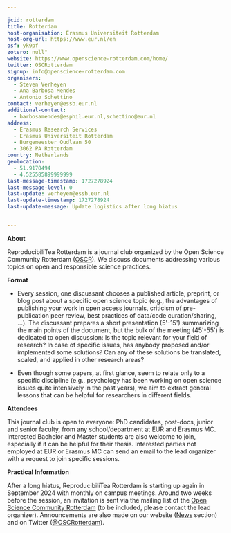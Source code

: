 ```yaml
---
    
jcid: rotterdam
title: Rotterdam
host-organisation: Erasmus Universiteit Rotterdam
host-org-url: https://www.eur.nl/en
osf: yk9pf
zotero: null"
website: https://www.openscience-rotterdam.com/home/
twitter: OSCRotterdam
signup: info@openscience-rotterdam.com
organisers:
  - Steven Verheyen
  - Ana Barbosa Mendes
  - Antonio Schettino
contact: verheyen@essb.eur.nl
additional-contact:
  - barbosamendes@esphil.eur.nl,schettino@eur.nl
address:
  - Erasmus Research Services
  - Erasmus Universiteit Rotterdam
  - Burgemeester Oudlaan 50
  - 3062 PA Rotterdam
country: Netherlands
geolocation:
  - 51.9170494
  - 4.525585899999999
last-message-timestamp: 1727278924
last-message-level: 0
last-update: verheyen@essb.eur.nl
last-update-timestamp: 1727278924
last-update-message: Update logistics after long hiatus


---
```


**About**

ReproducibiliTea Rotterdam is a journal club organized by the Open Science Community Rotterdam ([OSCR](http://www.openscience-rotterdam.com/home/)). We discuss documents addressing various topics on open and responsible science practices.

**Format**

- Every session, one discussant chooses a published article, preprint, or blog post about a specific open science topic (e.g., the advantages of publishing your work in open access journals, criticism of pre-publication peer review, best practices of data/code curation/sharing, ...). The discussant prepares a short presentation (5'-15') summarizing the main points of the document, but the bulk of the meeting (45'-55') is dedicated to open discussion: Is the topic relevant for your field of research? In case of specific issues, has anybody proposed and/or implemented some solutions? Can any of these solutions be translated, scaled, and applied in other research areas?

- Even though some papers, at first glance, seem to relate only to a specific discipline (e.g., psychology has been working on open science issues quite intensively in the past years), we aim to extract general lessons that can be helpful for researchers in different fields.


**Attendees**

This journal club is open to everyone: PhD candidates, post-docs, junior and senior faculty, from any school/department at EUR and Erasmus MC. Interested Bachelor and Master students are also welcome to join, especially if it can be helpful for their thesis.
Interested parties not employed at EUR or Erasmus MC can send an email to the lead organizer with a request to join specific sessions.  

**Practical Information**

After a long hiatus, ReproducibiliTea Rotterdam is starting up again in September 2024 with monthly on campus meetings. Around two weeks before the session, an invitation is sent via the mailing list of the [Open Science Community Rotterdam](https://www.openscience-rotterdam.com/home/) (to be included, please contact the lead organizer). Announcements are also made on our website ([News](https://www.openscience-rotterdam.com/categories/news/) section) and on Twitter ([@OSCRotterdam](https://twitter.com/OSCRotterdam)).
